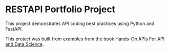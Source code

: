 # RESTAPI Portfolio Project 
This project demonstrates API coding best practices using Python and FastAPI.



This project was built from examples from the book 
 [Hands-On APIs For API and Data Science](https://handsonapibook.com/).